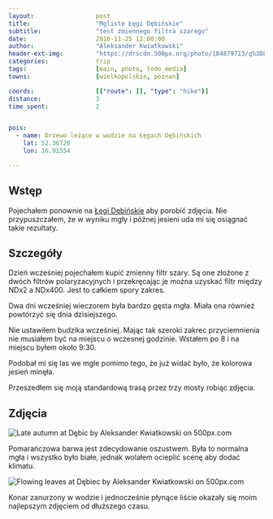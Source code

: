 ```yaml
---
layout:                 post
title:                  "Mgliste Łęgi Dębińskie"
subtitle:               "test zmiennego filtra szarego"
date:                   2016-11-25 12:00:00
author:                 "Aleksander Kwiatkowski"
header-ext-img:         "https://drscdn.500px.org/photo/184879713/q%3D80_m%3D2000/bb166ac6db3d49f999d290a66af9fc8f"
categories:             trip
tags:                   [main, photo, todo_media]
towns:                  [wielkopolskie, poznan]

coords:                 [{"route": [], "type": "hike"}]
distance:               3
time_spent:             2


pois:
  - name: Drzewo leżące w wodzie na Łęgach Dębińskich
    lat: 52.36720
    lon: 16.91554

---
```


[wiki-legi-debinskie]: https://pl.wikipedia.org/wiki/Park_Jana_Paw%C5%82a_II_w_Poznaniu


Wstęp
-----

Pojechałem ponownie na [Łęgi Dębińskie][wiki-legi-debinskie] aby porobić
zdjęcia. Nie przypuszczałem, że w wyniku mgły i późnej jesieni uda mi się
osiągnać takie rezultaty.

Szczegóły
---------

Dzień wcześniej pojechałem kupić zmienny filtr szary. Są one złożone z dwóch filtrów
polaryzacyjnych i przekręcając je można uzyskać filtr między NDx2 a NDx400.
Jest to całkiem spory zakres.

Dwa dni wcześniej wieczorem była bardzo gęsta mgła. Miała ona również powtórzyć
się dnia dzisiejszego.

Nie ustawiłem budzika wcześniej. Mając tak szeroki zakrec przyciemnienia nie
musiałem być na miejscu o wczesnej godzinie. Wstałem po 8 i na miejscu
byłem około 9:30.

Podobał mi się las we mgle pomimo tego, że już widać było, że
kolorowa jesień minęła.

Przeszedłem się moją standardową trasą przez trzy mosty robiąc zdjęcia.

Zdjęcia
-------

<div class='pixels-photo'>
  <p>
    <img src='https://drscdn.500px.org/photo/184881933/m%3D900/7d10108abc59dea92019ef3307462ed1' alt='Late autumn at Dębic by Aleksander Kwiatkowski on 500px.com'>
  </p>
  <a href='https://500px.com/photo/184881933/late-autumn-at-d%C4%99bic-by-aleksander-kwiatkowski' alt='Late autumn at Dębic by Aleksander Kwiatkowski on 500px.com'></a>
</div>
<script type='text/javascript' src='https://500px.com/embed.js'></script>

Pomarańczowa barwa jest zdecydowanie oszustwem. Była to normalna mgła i
wszystko było białe, jednak wolałem ocieplić scenę aby dodać klimatu.

<div class='pixels-photo'>
  <p>
    <img src='https://drscdn.500px.org/photo/184879713/m%3D900/8ba11b51244a7a8bad64f634ed9ba4bc' alt='Flowing leaves at Dębiec by Aleksander Kwiatkowski on 500px.com'>
  </p>
  <a href='https://500px.com/photo/184879713/flowing-leaves-at-d%C4%99biec-by-aleksander-kwiatkowski' alt='Flowing leaves at Dębiec by Aleksander Kwiatkowski on 500px.com'></a>
</div>
<script type='text/javascript' src='https://500px.com/embed.js'></script>

Konar zanurzony w wodzie i jednocześnie płynące liście okazały się moim
najlepszym zdjęciem od dłuższego czasu.
